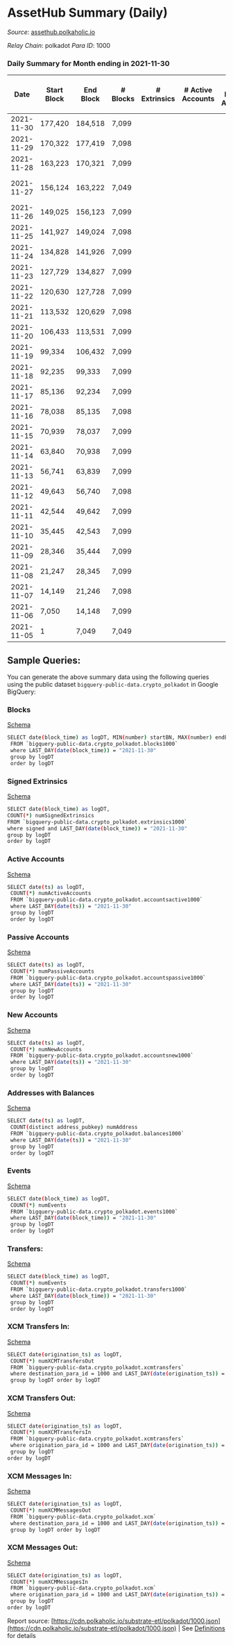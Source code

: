 # AssetHub Summary (Daily)

_Source_: [assethub.polkaholic.io](https://assethub.polkaholic.io)

*Relay Chain*: polkadot
*Para ID*: 1000



### Daily Summary for Month ending in 2021-11-30


| Date    | Start Block | End Block | # Blocks | # Extrinsics | # Active Accounts | # Passive Accounts | # New Accounts | # Addresses | # Events  | # Transfers ($USD) | # XCM Transfers In ($USD) | # XCM Transfers Out ($USD) | # XCM In | # XCM Out | Issues |
|---------|-------------|-----------|----------|--------------|-------------------|--------------------|----------------|-------------|-----------|--------------------|---------------------------|----------------------------|----------|-----------|--------|
| 2021-11-30 | 177,420 | 184,518 | 7,099 |  |  |  |  |  | 7,099 |   |   |   |  |  |  |
| 2021-11-29 | 170,322 | 177,419 | 7,098 |  |  |  |  |  | 7,098 |   |   |   |  |  |  |
| 2021-11-28 | 163,223 | 170,321 | 7,099 |  |  |  |  |  | 7,099 |   |   |   |  |  |  |
| 2021-11-27 | 156,124 | 163,222 | 7,049 |  |  |  |  |  | 7,049 |   |   |   |  |  | 50 missing (0.70%) |
| 2021-11-26 | 149,025 | 156,123 | 7,099 |  |  |  |  |  | 7,099 |   |   |   |  |  |  |
| 2021-11-25 | 141,927 | 149,024 | 7,098 |  |  |  |  |  | 7,098 |   |   |   |  |  |  |
| 2021-11-24 | 134,828 | 141,926 | 7,099 |  |  |  |  |  | 7,099 |   |   |   |  |  |  |
| 2021-11-23 | 127,729 | 134,827 | 7,099 |  |  |  |  |  | 7,099 |   |   |   |  |  |  |
| 2021-11-22 | 120,630 | 127,728 | 7,099 |  |  |  |  |  | 7,099 |   |   |   |  |  |  |
| 2021-11-21 | 113,532 | 120,629 | 7,098 |  |  |  |  |  | 7,098 |   |   |   |  |  |  |
| 2021-11-20 | 106,433 | 113,531 | 7,099 |  |  |  |  |  | 7,099 |   |   |   |  |  |  |
| 2021-11-19 | 99,334 | 106,432 | 7,099 |  |  |  |  |  | 7,099 |   |   |   |  |  |  |
| 2021-11-18 | 92,235 | 99,333 | 7,099 |  |  |  |  |  | 7,099 |   |   |   |  |  |  |
| 2021-11-17 | 85,136 | 92,234 | 7,099 |  |  |  |  |  | 7,099 |   |   |   |  |  |  |
| 2021-11-16 | 78,038 | 85,135 | 7,098 |  |  |  |  |  | 7,098 |   |   |   |  |  |  |
| 2021-11-15 | 70,939 | 78,037 | 7,099 |  |  |  |  |  | 7,099 |   |   |   |  |  |  |
| 2021-11-14 | 63,840 | 70,938 | 7,099 |  |  |  |  |  | 7,099 |   |   |   |  |  |  |
| 2021-11-13 | 56,741 | 63,839 | 7,099 |  |  |  |  |  | 7,099 |   |   |   |  |  |  |
| 2021-11-12 | 49,643 | 56,740 | 7,098 |  |  |  |  |  | 7,098 |   |   |   |  |  |  |
| 2021-11-11 | 42,544 | 49,642 | 7,099 |  |  |  |  |  | 7,099 |   |   |   |  |  |  |
| 2021-11-10 | 35,445 | 42,543 | 7,099 |  |  |  |  |  | 7,099 |   |   |   |  |  |  |
| 2021-11-09 | 28,346 | 35,444 | 7,099 |  |  |  |  |  | 7,099 |   |   |   |  |  |  |
| 2021-11-08 | 21,247 | 28,345 | 7,099 |  |  |  |  |  | 7,099 |   |   |   |  |  |  |
| 2021-11-07 | 14,149 | 21,246 | 7,098 |  |  |  |  |  | 7,098 |   |   |   |  |  |  |
| 2021-11-06 | 7,050 | 14,148 | 7,099 |  |  |  |  |  | 7,099 |   |   |   |  |  |  |
| 2021-11-05 | 1 | 7,049 | 7,049 |  |  |  |  |  | 7,049 |   |   |   |  |  |  |

## Sample Queries:
You can generate the above summary data using the following queries using the public dataset `bigquery-public-data.crypto_polkadot` in Google BigQuery:


### Blocks 

[Schema](https://github.com/colorfulnotion/substrate-etl/blob/main/schema/blocks.json)

```bash
SELECT date(block_time) as logDT, MIN(number) startBN, MAX(number) endBN, COUNT(*) numBlocks 
 FROM `bigquery-public-data.crypto_polkadot.blocks1000`  
 where LAST_DAY(date(block_time)) = "2021-11-30" 
 group by logDT 
 order by logDT
```

### Signed Extrinsics 

[Schema](https://github.com/colorfulnotion/substrate-etl/blob/main/schema/extrinsics.json)

```bash
SELECT date(block_time) as logDT, 
COUNT(*) numSignedExtrinsics 
FROM `bigquery-public-data.crypto_polkadot.extrinsics1000`  
where signed and LAST_DAY(date(block_time)) = "2021-11-30" 
group by logDT 
order by logDT
```

### Active Accounts 

[Schema](https://github.com/colorfulnotion/substrate-etl/blob/main/schema/accountsactive.json)

```bash
SELECT date(ts) as logDT, 
 COUNT(*) numActiveAccounts 
 FROM `bigquery-public-data.crypto_polkadot.accountsactive1000` 
 where LAST_DAY(date(ts)) = "2021-11-30" 
 group by logDT 
 order by logDT
```

### Passive Accounts 

[Schema](https://github.com/colorfulnotion/substrate-etl/blob/main/schema/accountspassive.json)

```bash
SELECT date(ts) as logDT, 
 COUNT(*) numPassiveAccounts 
 FROM `bigquery-public-data.crypto_polkadot.accountspassive1000` 
 where LAST_DAY(date(ts)) = "2021-11-30" 
 group by logDT 
 order by logDT
```

### New Accounts 

[Schema](https://github.com/colorfulnotion/substrate-etl/blob/main/schema/accountsnew.json)

```bash
SELECT date(ts) as logDT, 
 COUNT(*) numNewAccounts 
 FROM `bigquery-public-data.crypto_polkadot.accountsnew1000` 
 where LAST_DAY(date(ts)) = "2021-11-30" 
 group by logDT
 order by logDT
```

### Addresses with Balances 

[Schema](https://github.com/colorfulnotion/substrate-etl/blob/main/schema/balances.json)

```bash
SELECT date(ts) as logDT,
 COUNT(distinct address_pubkey) numAddress 
 FROM `bigquery-public-data.crypto_polkadot.balances1000` 
 where LAST_DAY(date(ts)) = "2021-11-30" 
 group by logDT 
 order by logDT
```

### Events 

[Schema](https://github.com/colorfulnotion/substrate-etl/blob/main/schema/events.json)

```bash
SELECT date(block_time) as logDT, 
 COUNT(*) numEvents 
 FROM `bigquery-public-data.crypto_polkadot.events1000` 
 where LAST_DAY(date(block_time)) = "2021-11-30" 
 group by logDT 
 order by logDT
```

### Transfers:

[Schema](https://github.com/colorfulnotion/substrate-etl/blob/main/schema/transfers.json)

```bash
SELECT date(block_time) as logDT, 
 COUNT(*) numEvents 
 FROM `bigquery-public-data.crypto_polkadot.transfers1000` 
 where LAST_DAY(date(block_time)) = "2021-11-30" 
 group by logDT 
 order by logDT
```

### XCM Transfers In: 

[Schema](https://github.com/colorfulnotion/substrate-etl/blob/main/schema/xcmtransfers.json)

```bash
SELECT date(origination_ts) as logDT, 
 COUNT(*) numXCMTransfersOut 
 FROM `bigquery-public-data.crypto_polkadot.xcmtransfers` 
 where destination_para_id = 1000 and LAST_DAY(date(origination_ts)) = "2021-11-30" 
 group by logDT order by logDT
```

### XCM Transfers Out: 

[Schema](https://github.com/colorfulnotion/substrate-etl/blob/main/schema/xcmtransfers.json)

```bash
SELECT date(origination_ts) as logDT, 
 COUNT(*) numXCMTransfersIn 
 FROM `bigquery-public-data.crypto_polkadot.xcmtransfers` 
 where origination_para_id = 1000 and LAST_DAY(date(origination_ts)) = "2021-11-30" 
 group by logDT 
order by logDT
```

### XCM Messages In: 

[Schema](https://github.com/colorfulnotion/substrate-etl/blob/main/schema/xcm.json)

```bash
SELECT date(origination_ts) as logDT, 
 COUNT(*) numXCMMessagesOut 
 FROM `bigquery-public-data.crypto_polkadot.xcm` 
 where destination_para_id = 1000 and LAST_DAY(date(origination_ts)) = "2021-11-30" 
 group by logDT order by logDT
```

### XCM Messages Out: 

[Schema](https://github.com/colorfulnotion/substrate-etl/blob/main/schema/xcm.json)

```bash
SELECT date(origination_ts) as logDT, 
 COUNT(*) numXCMMessagesIn 
 FROM `bigquery-public-data.crypto_polkadot.xcm` 
 where origination_para_id = 1000 and LAST_DAY(date(origination_ts)) = "2021-11-30" 
 group by logDT 
order by logDT
```


Report source: [https://cdn.polkaholic.io/substrate-etl/polkadot/1000.json](https://cdn.polkaholic.io/substrate-etl/polkadot/1000.json) | See [Definitions](/DEFINITIONS.md) for details
